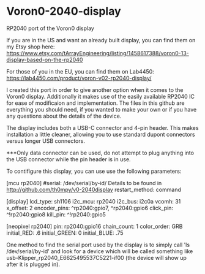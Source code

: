 # Voron0-2040-display
RP2040 port of the Voron0 display

If you are in the US and want an already built display, you can find them on my Etsy shop here:
https://www.etsy.com/tArrayEngineering/listing/1458617388/voron0-13-display-based-on-the-rp2040

For those of you in the EU, you can find them on Lab4450:
https://lab4450.com/product/voron-v02-rp2040-display/


I created this port in order to give another option when it comes to the Voron0 display. Additionally it makes use of the easily available RP2040 IC for ease of modificaion and implementation. The files in this github are everything you should need, if you wanted to make your own or if you have any questions about the details of the device. 

The display includes both a USB-C connector and 4-pin header. This makes installation a little cleaner, allowing you to use standard dupont connectors versus longer USB connectors. 

***Only data connector can be used, do not attempt to plug anything into the USB connector while the pin header is in use.

To contifigure this display, you can use use the following parameters:

[mcu rp2040]
#serial: /dev/serial/by-id/<modify this value to match your system> Details to be found in http://github.com/th0mpy/v0-2040display
restart_method: command

[display]
lcd_type: sh1106
i2c_mcu: rp2040
i2c_bus: i2c0a
vcomh: 31
x_offset: 2
encoder_pins: ^rp2040:gpio7, ^rp2040:gpio6
click_pin: ^!rp2040:gpio8
kill_pin: ^!rp2040:gpio5

[neopixel rp2040]
pin: rp2040:gpio16
chain_count: 1
color_order: GRB
initial_RED: .6
initial_GREEN: 0
initial_BLUE: .75



One method to find the serial port used by the display is to simply call 'ls /dev/serial/by-id' and look for a device which will be called something like usb-Klipper_rp2040_E6625495537C5221-if00 (the device will show up after it is plugged in).

